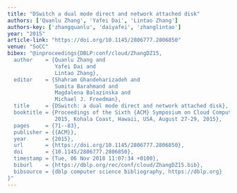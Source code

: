 ```yaml
---
title: "DSwitch a dual mode direct and network attached disk"
authors: ['Quanlu Zhang', 'Yafei Dai', 'Lintao Zhang']
authors-key: ['zhangquanlu', 'daiyafei', 'zhanglintao']
year: "2015"
article-link: "https://doi.org/10.1145/2806777.2806850"
venue: "SoCC"
bibex: "@inproceedings{DBLP:conf/cloud/ZhangDZ15,
  author    = {Quanlu Zhang and
               Yafei Dai and
               Lintao Zhang},
  editor    = {Shahram Ghandeharizadeh and
               Sumita Barahmand and
               Magdalena Balazinska and
               Michael J. Freedman},
  title     = {DSwitch: a dual mode direct and network attached disk},
  booktitle = {Proceedings of the Sixth {ACM} Symposium on Cloud Computing, SoCC
               2015, Kohala Coast, Hawaii, USA, August 27-29, 2015},
  pages     = {71--83},
  publisher = {{ACM}},
  year      = {2015},
  url       = {https://doi.org/10.1145/2806777.2806850},
  doi       = {10.1145/2806777.2806850},
  timestamp = {Tue, 06 Nov 2018 11:07:34 +0100},
  biburl    = {https://dblp.org/rec/conf/cloud/ZhangDZ15.bib},
  bibsource = {dblp computer science bibliography, https://dblp.org}
}"
---
```

